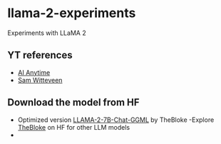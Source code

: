 # llama-2-experiments
Experiments with LLaMA 2 

## YT references 
- [AI Anytime](https://www.youtube.com/watch?v=kXuHxI5ZcG0&list=PLLcUibM4B4Q-BlNabN83vE1qChQB5QxIl&index=14&ab_channel=AIAnytime)
- [Sam Witteveen](https://www.youtube.com/watch?v=cIRzwSXB4Rc&list=PLLcUibM4B4Q-BlNabN83vE1qChQB5QxIl&index=8&ab_channel=SamWitteveen)


## Download the model from HF
- Optimized version [LLAMA-2-7B-Chat-GGML](https://huggingface.co/TheBloke/Llama-2-7B-Chat-GGML/tree/main) by TheBloke
    -Explore [TheBloke](https://huggingface.co/TheBloke) on HF for other LLM models 
- 

